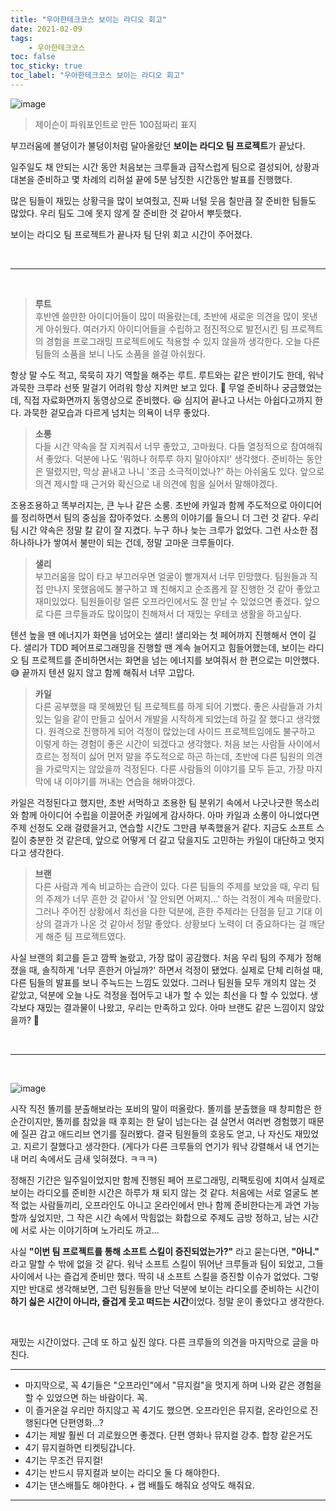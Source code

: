 ```yaml
---
title: "우아한테크코스 보이는 라디오 회고"
date: 2021-02-09
tags:
    - 우아한테크코스
toc: false
toc_sticky: true
toc_label: "우아한테크코스 보이는 라디오 회고"
---
```


![image](https://user-images.githubusercontent.com/37354145/107343295-89bf7800-6b04-11eb-80b5-ce6f39030ae9.png)

> 제이슨이 파워포인트로 만든 100점짜리 표지

부끄러움에 볼덩이가 불덩이처럼 달아올랐던 **보이는 라디오 팀 프로젝트**가 끝났다.  
  
일주일도 채 안되는 시간 동안 처음보는 크루들과 급작스럽게 팀으로 결성되어, 
상황과 대본을 준비하고 몇 차례의 리허설 끝에 5분 남짓한 시간동안 발표를 진행했다.  
   
많은 팀들이 재밌는 상황극을 많이 보여줬고, 진짜 너털 웃음 칠만큼 잘 준비한 팀들도 많았다. 
우리 팀도 그에 못지 않게 잘 준비한 것 같아서 뿌듯했다.  
  
보이는 라디오 팀 프로젝트가 끝나자 팀 단위 회고 시간이 주어졌다.

<br>

---

<br>

> **루트**  
> 후반엔 쓸만한 아이디어들이 많이 떠올랐는데, 초반에 새로운 의견을 많이 못낸게 아쉬웠다. 
> 여러가지 아이디어들을 수립하고 점진적으로 발전시킨 팀 프로젝트의 경험을 프로그래밍 프로젝트에도 
> 적용할 수 있지 않을까 생각한다. 오늘 다른 팀들의 소품을 보니 나도 소품을 쓸걸 아쉬웠다.

항상 말 수도 적고, 묵묵히 자기 역할을 해주는 루트. 루트와는 같은 반이기도 한데, 
워낙 과묵한 크루라 선뜻 말걸기 어려워 항상 지켜만 보고 있다. 👀 무얼 준비하나 궁금했었는데, 
직접 자료화면까지 동영상으로 준비했다. 😆 심지어 끝나고 나서는 아쉽다고까지 한다. 
과묵한 겉모습과 다르게 넘치는 의욕이 너무 좋았다.

> **소롱**  
> 다들 시간 약속을 잘 지켜줘서 너무 좋았고, 고마웠다. 
> 다들 열정적으로 참여해줘서 좋았다. 덕분에 나도 '뭐하나 허투루 하지 말아야지!' 생각했다. 
> 준비하는 동안은 떨렸지만, 막상 끝내고 나니 '조금 소극적이었나?' 하는 아쉬움도 있다. 
> 앞으로 의견 제시할 때 근거와 확신으로 내 의견에 힘을 실어서 말해야겠다. 

조용조용하고 똑부러지는, 큰 누나 같은 소룽. 초반에 카일과 함께 주도적으로 아이디어를 정리하면서 팀의 중심을 잡아주었다. 
소롱의 이야기를 들으니 더 그런 것 같다. 우리 팀 시간 약속은 정말 칼 같이 잘 지켰다. 누구 하나 늦는 크루가 없었다. 
그런 사소한 점 하나하나가 쌓여서 불만이 되는 건데, 정말 고마운 크루들이다.

> **샐리**  
> 부끄러움을 많이 타고 부끄러우면 얼굴이 빨개져서 너무 민망했다. 
> 팀원들과 직접 만나지 못했음에도 불구하고 꽤 친해지고 순조롭게 잘 진행한 것 같아 좋았고 재미있었다. 
> 팀원들이랑 얼른 오프라인에서도 잘 만날 수 있었으면 좋겠다. 
> 앞으로 다른 크루들과도 많이많이 친해져서 더 재밌는 우테코 생활을 하고싶다.

텐션 높을 땐 에너지가 화면을 넘어오는 샐리! 샐리와는 첫 페어까지 진행해서 연이 길다. 샐리가 
TDD 페어프로그래밍을 진행할 땐 계속 늘어지고 힘들어했는데, 보이는 라디오 팀 프로젝트를 준비하면서는 
화면을 넘는 에너지를 보여줘서 한 편으로는 미안했다. 😅 끝까지 텐션 잃지 않고 함께 해줘서 너무 고맙다.

> **카일**  
> 다른 공부했을 때 못해봤던 팀 프로젝트를 하게 되어 기뻤다. 
> 좋은 사람들과 가치있는 일을 같이 만들고 싶어서 개발을 시작하게 되었는데 하길 잘 했다고 생각했다. 
> 원격으로 진행하게 되어 걱정이 많았는데 사이드 프로젝트임에도 불구하고 이렇게 하는 경험이 좋은 시간이 되겠다고 생각했다.
> 처음 보는 사람들 사이에서 흐르는 정적이 싫어 먼저 말을 주도적으로 하곤 하는데,
> 초반에 다른 팀원의 의견을 가로막지는 않았을까 걱정된다.
> 다른 사람들의 이야기를 모두 듣고, 가장 마지막에 내 이야기를 꺼내는 연습을 해봐야겠다.

카일은 걱정된다고 했지만, 초반 서먹하고 조용한 팀 분위기 속에서 나긋나긋한 목소리와 함께 
아이디어 수립을 이끌어준 카일에게 감사하다. 아마 카일과 소롱이 아니었다면 
주제 선정도 오래 걸렸을거고, 연습할 시간도 그만큼 부족했을거 같다. 
지금도 소프트 스킬이 충분한 것 같은데, 앞으로 어떻게 더 갈고 닦을지도 고민하는 카일이 대단하고 멋지다고 생각한다.

> **브랜**  
> 다른 사람과 계속 비교하는 습관이 있다. 다른 팀들의 주제를 보았을 때, 우리 팀의 주제가 너무 흔한 것 같아서 
> '잘 안되면 어쩌지...' 하는 걱정이 계속 떠올랐다. 그러나 주어진 상황에서 최선을 다한 덕분에, 
> 흔한 주제라는 단점을 딛고 기대 이상의 결과가 나온 것 같아서 정말 좋았다. 
> 상황보다 노력이 더 중요하다는 걸 깨닫게 해준 팀 프로젝트였다.

사실 브랜의 회고를 듣고 깜짝 놀랐고, 가장 많이 공감했다. 
처음 우리 팀의 주제가 정해졌을 때, 솔직하게 '너무 흔한거 아닐까?' 하면서 걱정이 됐었다. 
실제로 단체 리허설 때, 다른 팀들의 발표를 보니 주늑드는 느낌도 있었다. 
그러나 팀원들 모두 개의치 않는 것 같았고, 덕분에 오늘 나도 걱정을 접어두고 내가 할 수 있는 최선을 다 할 수 있었다. 
생각보다 재밌는 결과물이 나왔고, 우리는 만족하고 있다. 아마 브랜도 같은 느낌이지 않았을까? 🤔

<br>

---

<br>

![image](https://woowabros.github.io/img/2020-04-10/pobi.png)

시작 직전 똘끼를 분출해보라는 포비의 말이 떠올랐다. 
똘끼를 분출했을 때 창피함은 한 순간이지만, 똘끼를 참았을 때 후회는 한 달이 넘는다는 걸 
살면서 여러번 경험했기 때문에 질끈 감고 애드리브 연기를 질러봤다. 
결국 팀원들의 호응도 얻고, 나 자신도 재밌었고. 지르기 잘했다고 생각한다. 
(게다가 다른 크루들의 연기가 워낙 강렬해서 내 연기는 내 머리 속에서도 금새 잊혀졌다. ㅋㅋㅋ)  
  
정해진 기간은 일주일이었지만 함께 진행된 페어 프로그래밍, 리팩토링에 치여서 
실제로 보이는 라디오를 준비한 시간은 하루가 채 되지 않는 것 같다. 
처음에는 서로 얼굴도 본 적 없는 사람들끼리, 오프라인도 아니고 온라인에서 만나 함께 준비한다는게 
과연 가능할까 싶었지만, 그 작은 시간 속에서 막힘없는 화합으로 주제도 금방 정하고, 
남는 시간에 서로 사는 이야기하며 노가리도 까고...  
  
사실 **"이번 팀 프로젝트를 통해 소프트 스킬이 증진되었는가?"** 라고 묻는다면, **"아니."** 라고 
말할 수 밖에 없을 것 같다. 워낙 소프트 스킬이 뛰어난 크루들과 팀이 되었고, 그들 사이에서 나는 즐겁게 준비만 했다. 
딱히 내 소프트 스킬을 증진할 이슈가 없었다. 그렇지만 반대로 생각해보면, 그런 팀원들을 만난 덕분에 
보이는 라디오를 준비하는 시간이 **하기 싫은 시간이 아니라, 즐겁게 웃고 떠드는 시간**이었다. 
정말 운이 좋았다고 생각한다. 
  
<br>
  
재밌는 시간이었다. 근데 또 하고 싶진 않다. 다른 크루들의 의견을 마지막으로 글을 마친다.

---

- 마지막으로, 꼭 4기들은 "오프라인"에서 "뮤지컬"을 멋지게 하며 나와 같은 경험을 할 수 있었으면 하는 바람이다. 꼭.
- 이 즐거운걸 우리만 하지않고 꼭 4기도 했으면. 오프라인은 뮤지컬, 온라인으로 진행된다면 단편영화…?
- 4기는 제발 훨씬 더 괴로웠으면 좋겠다. 단편 영화나 뮤지컬 강추. 합창 같은거도
- 4기 뮤지컬하면 티켓팅갑니다.
- 4기는 무조건 뮤지컬!
- 4기는 반드시 뮤지컬과 보이는 라디오 둘 다 해야한다.
- 4기는 댄스배틀도 해야한다. + 랩 배틀도 해줘요 성악도 해줘요. 

---